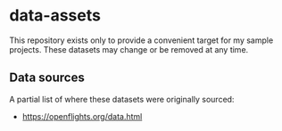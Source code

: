 # data-assets

This repository exists only to provide a convenient target for my sample projects. These datasets may change or be removed at any time.

## Data sources
A partial list of where these datasets were originally sourced:
* https://openflights.org/data.html
